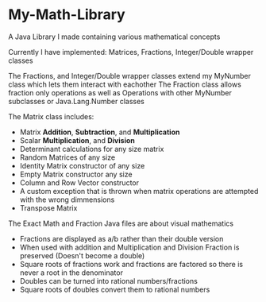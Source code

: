 # My-Math-Library
A Java Library I made containing various mathematical concepts

Currently I have implemented:
Matrices, Fractions, Integer/Double wrapper classes

The Fractions, and Integer/Double wrapper classes extend my MyNumber class which lets them interact with eachother
The Fraction class allows fraction only operations as well as Operations with other MyNumber subclasses or Java.Lang.Number classes

The Matrix class includes:
  * Matrix **Addition**, **Subtraction**, and **Multiplication**
  * Scalar **Multiplication**, and **Division**
  * Determinant calculations for any size matrix
  * Random Matrices of any size
  * Identity Matrix constructor of any size
  * Empty Matrix constructor any size
  * Column and Row Vector constructor
  * A custom exception that is thrown when matrix operations are attempted with the wrong dimmensions
  * Transpose Matrix
  
The Exact Math and Fraction Java files are about visual mathematics
  * Fractions are displayed as a/b rather than their double version
  * When used with addition and Multiplication and Division Fraction is preserved (Doesn't become a double)
  * Square roots of fractions work and fractions are factored so there is never a root in the denominator
  * Doubles can be turned into rational numbers/fractions
  * Square roots of doubles convert them to rational numbers
